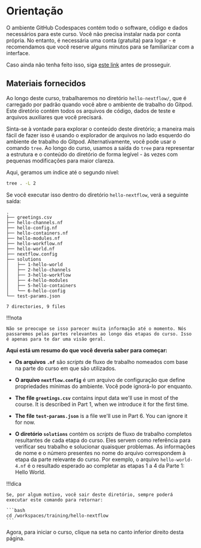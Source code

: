 # Orientação

O ambiente GitHub Codespaces contém todo o software, código e dados necessários para este curso. Você não precisa instalar nada por conta própria. No entanto, é necessária uma conta (gratuita) para logar - e recomendamos que você reserve alguns minutos para se familiarizar com a interface.

Caso ainda não tenha feito isso, siga [este link](../../envsetup/) antes de prosseguir.

## Materiais fornecidos

Ao longo deste curso, trabalharemos no diretório `hello-nextflow/`, que é carregado por padrão quando você abre o ambiente de trabalho do Gitpod. Este diretório contém todos os arquivos de código, dados de teste e arquivos auxiliares que você precisará.

Sinta-se à vontade para explorar o conteúdo deste diretório; a maneira mais fácil de fazer isso é usando o explorador de arquivos no lado esquerdo do ambiente de trabalho do Gitpod. Alternativamente, você pode usar o comando `tree`. Ao longo do curso, usamos a saída do `tree` para representar a estrutura e o conteúdo do diretório de forma legível - às vezes com pequenas modificações para maior clareza.

Aqui, geramos um índice até o segundo nível:

```bash
tree . -L 2
```

Se você executar isso dentro do diretório `hello-nextflow`, verá a seguinte saída:

```console title="Directory contents"
.
├── greetings.csv
├── hello-channels.nf
├── hello-config.nf
├── hello-containers.nf
├── hello-modules.nf
├── hello-workflow.nf
├── hello-world.nf
├── nextflow.config
├── solutions
│   ├── 1-hello-world
│   ├── 2-hello-channels
│   ├── 3-hello-workflow
│   ├── 4-hello-modules
│   ├── 5-hello-containers
│   └── 6-hello-config
└── test-params.json

7 directories, 9 files
```

!!!nota

    Não se preocupe se isso parecer muita informação até o momento. Nós passaremos pelas partes relevantes ao longo das etapas do curso. Isso é apenas para te dar uma visão geral.

**Aqui está um resumo do que você deveria saber para começar:**

- **Os arquivos `.nf`** são _scripts_ de fluxo de trabalho nomeados com base na parte do curso em que são utilizados.

- **O arquivo `nextflow.config`** é um arquivo de configuração que define propriedades mínimas do ambiente. Você pode ignorá-lo por enquanto.

- **The file `greetings.csv`** contains input data we'll use in most of the course. It is described in Part 1, when we introduce it for the first time.

- **The file `test-params.json`** is a file we'll use in Part 6. You can ignore it for now.

- **O diretório `solutions`** contém os _scripts_ de fluxo de trabalho completos resultantes de cada etapa do curso. Eles servem como referência para verificar seu trabalho e solucionar quaisquer problemas. As informações de nome e o número presentes no nome do arquivo correspondem à etapa da parte relevante do curso. Por exemplo, o arquivo `hello-world-4.nf` é o resultado esperado ao completar as etapas 1 a 4 da Parte 1: Hello World.

!!!dica

    Se, por algum motivo, você sair deste diretório, sempre poderá executar este comando para retornar:

    ```bash
    cd /workspaces/training/hello-nextflow
    ```

Agora, para iniciar o curso, clique na seta no canto inferior direito desta página.

